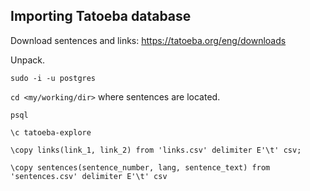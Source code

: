 ## Importing Tatoeba database

Download sentences and links: https://tatoeba.org/eng/downloads

Unpack.

`sudo -i -u postgres`

`cd <my/working/dir>` where sentences are located.

`psql`

`\c tatoeba-explore`

`\copy links(link_1, link_2) from 'links.csv' delimiter E'\t' csv;`

`\copy sentences(sentence_number, lang, sentence_text) from 'sentences.csv' delimiter E'\t' csv`
